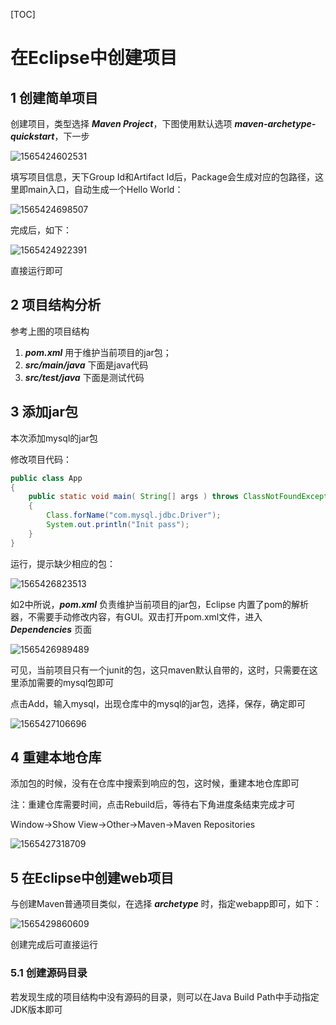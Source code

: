 [TOC]

# 在Eclipse中创建项目

## 1 创建简单项目

创建项目，类型选择 ***Maven Project***，下图使用默认选项 ***maven-archetype-quickstart***，下一步

![1565424602531](1565424602531.png)

填写项目信息，天下Group Id和Artifact Id后，Package会生成对应的包路径，这里即main入口，自动生成一个Hello World：

![1565424698507](1565424698507.png)

完成后，如下：

![1565424922391](1565424922391.png)

直接运行即可

## 2 项目结构分析

参考上图的项目结构

1. ***pom.xml*** 用于维护当前项目的jar包；
2. ***src/main/java*** 下面是java代码
3. ***src/test/java*** 下面是测试代码

## 3 添加jar包

本次添加mysql的jar包

修改项目代码：

```java
public class App 
{
    public static void main( String[] args ) throws ClassNotFoundException
    {
        Class.forName("com.mysql.jdbc.Driver");
        System.out.println("Init pass");
    }
}
```

运行，提示缺少相应的包：

![1565426823513](1565426823513.png)

如2中所说，***pom.xml*** 负责维护当前项目的jar包，Eclipse 内置了pom的解析器，不需要手动修改内容，有GUI。双击打开pom.xml文件，进入 ***Dependencies*** 页面

![1565426989489](1565426989489.png)

可见，当前项目只有一个junit的包，这只maven默认自带的，这时，只需要在这里添加需要的mysql包即可

点击Add，输入mysql，出现仓库中的mysql的jar包，选择，保存，确定即可

![1565427106696](1565427106696.png)

## 4 重建本地仓库

添加包的时候，没有在仓库中搜索到响应的包，这时候，重建本地仓库即可

注：重建仓库需要时间，点击Rebuild后，等待右下角进度条结束完成才可

Window->Show View->Other->Maven->Maven Repositories

![1565427318709](1565427318709.png)

## 5 在Eclipse中创建web项目

与创建Maven普通项目类似，在选择 ***archetype*** 时，指定webapp即可，如下：

![1565429860609](1565429860609.png)

创建完成后可直接运行

### 5.1 创建源码目录

若发现生成的项目结构中没有源码的目录，则可以在Java Build Path中手动指定JDK版本即可